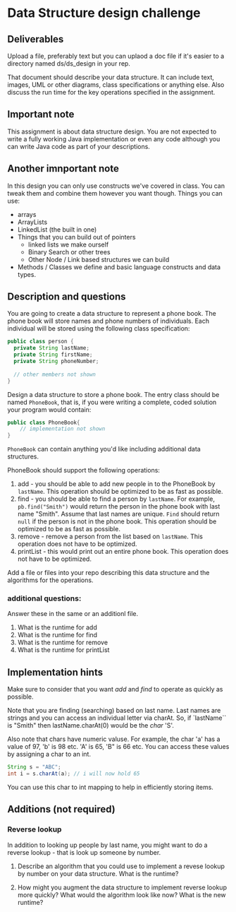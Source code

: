 # Data Structure design challenge

## Deliverables

Upload a file, preferably text but you can uplaod a doc file if it's
easier to  a directory named ds/ds_design in your rep. 

That document should describe your data structure. It can include
text, images, UML or other diagrams, class specifications or anything
else. Also discuss the run time for the key operations specified in
the assignment.

## Important note

This assignment is about data structure design. You are not expected
to write a fully working Java implementation or even any code although
you can write Java code as part of your descriptions.

## Another imnportant note

In this design you can only use constructs we've covered in class. You can tweak them and combine them however you want though. Things you can use:

 - arrays
 - ArrayLists
 - LinkedList (the built in one)
 - Things that you can build out of pointers 
   - linked lists we make ourself
   - Binary Search or other trees
   - Other Node / Link based structures we can build
- Methods / Classes we define and basic language constructs and data
  types.
   

## Description and questions

You are going to create a data structure to represent a phone
book. The phone book will store names and phone numbers of
individuals. Each individual will be stored using the following class
specification:

```java
public class person {
  private String lastName;
  private String firstName;
  private String phoneNumber;
  
  // other members not shown
}	
```

Design a data structure to store a phone book. The entry class should
be named `PhoneBook`, that is, if you were writing a complete, coded
solution your program would contain:

```Java
public class PhoneBook{
	// implementation not shown
}
```

`PhoneBook` can contain anything you'd like including additional data
structures.

PhoneBook should support the following operations:

1. add - you should be able to add new people in to the PhoneBook by
   `lastName`. This operation should be optimized to be as fast as
   possible.
2. find - you should be able to find a person by `lastName`. For example,
   `pb.find("Smith")` would return the person in the phone book with
   last name "Smith". Assume that last names are unique. `Find` should
   return `null` if the person is not in the phone book. This
   operation should be optimized to be as fast as possible.
3. remove - remove a person from the list based on `lastName`. This
   operation does not have to be optimized.
4. printList - this would print out an entire phone book. This
   operation does not have to be optimized.

Add a file or files into your repo describing this data structure and
the algorithms for the operations.

### additional questions:

Answer these in the same or an additionl file.

1. What is the runtime for add
1. What is the runtime for find
1. What is the runtime for remove
1. What is the runtime for printList



## Implementation hints

Make sure to consider that you want *add* and *find* to operate as
quickly as possible.

Note that you are finding (searching) based on last name. Last names
are strings and you can access an individual letter via charAt. So, if
`lastName`` is "Smith" then lastName.charAt(0) would be the *char*
'S'.

Also note that chars have numeric valuse. For example, the char 'a'
has a value of 97, 'b' is 98 etc. 'A' is 65, 'B" is 66 etc.  You can
access these values by assigning a char to an int.

```java
String s = "ABC";
int i = s.charAt(a); // i will now hold 65
```

You can use this char to int mapping to help in efficiently storing
items.

## Additions (not required)

### Reverse lookup

In addition to looking up people by last name, you might want to do a
reverse lookup - that is look up someone by number.

1. Describe an algorithm that you could use to implement a revese
   lookup by number on your data structure. What is the runtime?

2. How might you augment the data structure to implement reverse
   lookup more quickly? What would the algorithm look like now? What
   is the new runtime?
   
   

 
